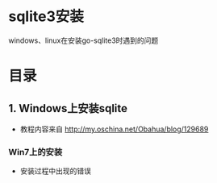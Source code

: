 # sqlite3安装
windows、linux在安装go-sqlite3时遇到的问题
# 目录
## 1. Windows上安装sqlite
* 教程内容来自 http://my.oschina.net/Obahua/blog/129689   

### Win7上的安装
* 安装过程中出现的错误  
  ![]()
